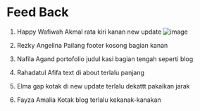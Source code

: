 <h1> Feed Back </h1>

1. Happy Wafiwah Akmal
   rata kiri kanan new update
   ![image](https://github.com/user-attachments/assets/a9459a4d-4d58-4158-b5c3-7ac9db903adb)
   
3. Rezky Angelina Pailang
   footer kosong bagian kanan
4. Nafila Agand
   portofolio judul kasi bagian tengah seperti blog
5. Rahadatul Afifa
   text di about terlalu panjang
6. Elma
   gap kotak di new update terlalu dekattt pakaikan jarak
7. Fayza Amalia
   Kotak blog terlalu kekanak-kanakan

